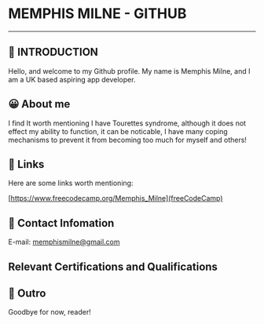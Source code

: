 # MEMPHIS MILNE -  GITHUB
___

## 👋 INTRODUCTION

Hello, and welcome to my Github profile. My name is Memphis Milne, and I am a UK based aspiring app developer.

## 😀 About me

I find It worth mentioning I have Tourettes syndrome, although it does not effect my ability to function, it can be noticable, I have many coping mechanisms to prevent it from becoming too much for myself and others!

## 🔗 Links 

Here are some links worth mentioning:

[https://www.freecodecamp.org/Memphis_Milne](freeCodeCamp)

## 📨 Contact Infomation

E-mail: memphismilne@gmail.com

## Relevant Certifications and Qualifications


## 👋 Outro

Goodbye for now, reader!
